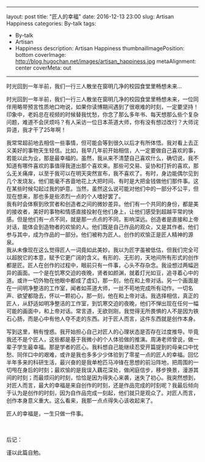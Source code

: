 
---
layout: post
title: "匠人的幸福"
date: 2016-12-13 23:00
slug: Artisan Happiness
categories: By-talk
tags:
- By-talk
- Artisan
- Happiness
description: Artisan Happiness
thumbnailImagePosition: bottom
coverImage: http://blog.hugochan.net/images/artisan_happiness.jpg
metaAlignment: center
coverMeta: out
---

时光回到一年半前，我们一行三人散坐在窗明几净的校园食堂里畅想未来...
<!-- excerpt -->

时光回到一年半前，我们一行三人散坐在窗明几净的校园食堂里畅想未来，一位同伴用略带预言性质地口吻说，如果你读博期间遇到了很艰难的时刻，一定要坚持！印象中，老妈总在视频的时候替我忧愁，你念了那么多年书、每天想那么些个复杂问题，难道不会厌烦吗？有人采访一位日本茶道大师，你有没有想过改行？大师诧异道，我才干了25年啊！<br>

我常常超前地去相信一些事情，但可能会等到很久以后才有所体悟。我对看上去正义美好的事物天生轻信。比如，我早几年前开始相信，人一定要做自己喜欢的事，若能以此为业，那是最幸福的。虽然，我从来不清楚自己喜欢什么，确切说，我不知道有哪件喜欢的事值得我道出那个喜欢来。那些可交易、妥协和打折的喜欢，那么无关痛痒，以至于我可以在明天突然宣布，我不喜欢了。有时，身边能偶尔见到几个发烧友。他们能毫不吝啬地花上大把时间、有时是大把金钱做他们那件事。这在某些时候勾起过我的妒意。当然，虽然这么说可能对他们中的一部分不公平，但现在想来，那也多是些浓烈一点的个人嗜好罢了。<br>
我有时会体察到欣赏者和创造者之间的微妙差异。他们有一个共同的身份，都是美的接收者，美好的事物和情感直接投射在他们身上，让他们感受到超越平常的快感。但是他们有一点不同，就是那一点点的不同，影响深远。创造者是直接和上帝对话，能体会到造物者的欢愉的人。他们既是自己作品的观众，又是其作者。他们参与其中，成为作品的一部分。他们被称为匠人。创作的欢愉正是匠人精神的源泉。<br>
我从未像现在这么觉得匠人一词竟如此美妙。我以为匠字虽被低估，但我们完全可以超脱它的本意，赋予它更广阔的含义。有形的、无形的，天地间所有形式的创作都是匠。匠人在创作的过程中，眼前只有一件事，心头不存杂念。我设想过两幅迥异的画面。一个是在饥寒交迫的夜晚，贤者如颜渊，就着灯光如豆，追寻着心中的道。或许一切外物在他眼中都成了虚幻，那一刻，他在和上帝对话。另一个画面是在一间明净整洁的工作室，闻者如茶道大师，一丝不苟地完成所有动作。一切名声、欲望都隐去，怀以一颗初心，那一刻，他在和上帝对话。我选择相信，真正的匠人，从舒适如明净整洁的工作室，到饥寒交迫的夜晚，他们不惮出现在任何一幅可能的画面中，和上帝对话。常言道，无欲则刚，我觉得无所畏惧的人不是因为铁石心肠，而是心中有他人夺不走的东西。对于匠人而言，这件东西就是创作本身。<br>

写到这里，稍有惶惑。我开始担心自己对匠人的心理状态是否存在过度推导。毕竟我还不是个匠人，这些都是基于我微小的个人体验做的推演。周涛老师曾说，做一辈子学生最幸福。那是学者的匠心。我料想自己能继续忍受开篇提到的母亲口中忧愁、同伴口中的艰难，或许是我也多多少少体验到了零星一点的匠人的幸福。回忆半年多来的科研生活，最兴奋的是我单枪匹马冲锋在思想的前沿阵地，把周围的一切甩在身后的时刻；最欢愉的是我误入藕花深处，做闲庭信步，移步换景，漫游其间的时刻；而最烦闷的时刻，恰恰是因为得失心来袭，迷失了初心。我突然想到，对匠人而言，最大的幸福是来自创作的时刻，还是作品完成的时刻呢？我最后倾向于认为是创作的时刻，因为自作品完成一刻起，他们就只是观众了。对匠人而言，创作本身意义重大。这么看来，我那一点点得失心该收起来了。<br>

匠人的幸福是，一生只做一件事。

<br><br>
后记：

谨以此篇自勉。


